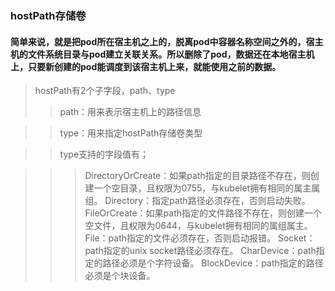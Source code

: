 ### hostPath存储卷
#### 简单来说，就是把pod所在宿主机之上的，脱离pod中容器名称空间之外的，宿主机的文件系统目录与pod建立关联关系。所以删除了pod，数据还在本地宿主机上，只要新创建的pod能调度到该宿主机上来，就能使用之前的数据。
> hostPath有2个子字段，path、type
>>  path：用来表示宿主机上的路径信息

>>  type：用来指定hostPath存储卷类型

>>  type支持的字段值有；

>>>   DirectoryOrCreate：如果path指定的目录路径不存在，则创建一个空目录，且权限为0755，与kubelet拥有相同的属主属组。
>>>   Directory：指定path路径必须存在，否则启动失败。
      FileOrCreate：如果path指定的文件路径不存在，则创建一个空文件，且权限为0644，与kubelet拥有相同的属组属主。
      File：path指定的文件必须存在，否则启动报错。
      Socket：path指定的unix socket路径必须存在。
      CharDevice：path指定的路径必须是个字符设备。
      BlockDevice：path指定的路径必须是个块设备。
